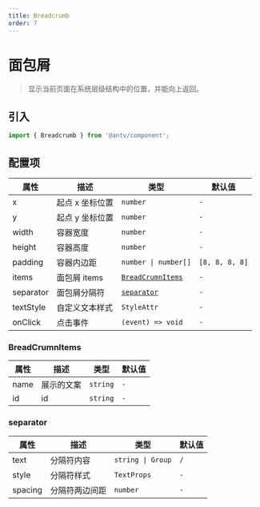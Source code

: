 ```yaml
---
title: Breadcrumb
order: 7
---
```


# 面包屑

> 显示当前页面在系统层级结构中的位置，并能向上返回。

## 引入

```ts
import { Breadcrumb } from '@antv/component';
```

## 配置项

| **属性**  | **描述**        | **类型**                                        | **默认值**     |
| --------- | --------------- | ----------------------------------------------- | -------------- |
| x         | 起点 x 坐标位置 | <code>number</code>                             | `-`            |
| y         | 起点 y 坐标位置 | <code>number</code>                             | `-`            |
| width     | 容器宽度        | <code>number<code>                              | `-`            |
| height    | 容器高度        | <code>number<code>                              | `-`            |
| padding   | 容器内边距      | <code>number &#124; number[]<code>                  | `[8, 8, 8, 8]` |
| items     | 面包屑 items    | <code>[BreadCrumnItems](#breadcrumnitems)<code> | `-`            |
| separator | 面包屑分隔符    | <code>[separator](#separator)<code>             | `-`            |
| textStyle | 自定义文本样式  | <code>StyleAttr<code>                           | `-`            |
| onClick   | 点击事件        | <code>(event) => void<code>                     | `-`            |

### BreadCrumnItems

| **属性** | **描述**   | **类型**            | **默认值** |
| -------- | ---------- | ------------------- | ---------- |
| name     | 展示的文案 | <code>string</code> | `-`        |
| id       | id         | <code>string</code> | `-`        |

### separator

| **属性** | **描述**       | **类型**                     | **默认值** |
| -------- | -------------- | ---------------------------- | ---------- |
| text     | 分隔符内容     | <code>string &#124; Group</code> | `/`        |
| style    | 分隔符样式     | <code>TextProps</code>       | `-`        |
| spacing  | 分隔符两边间距 | <code>number</code>          | `-`        |
